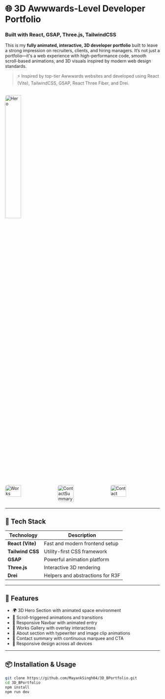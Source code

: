 # 🌐 3D Awwwards-Level Developer Portfolio

### Built with React, GSAP, Three.js, TailwindCSS

This is my **fully animated, interactive, 3D developer portfolio** built to leave a strong impression on recruiters, clients, and hiring managers. It’s not just a portfolio—it's a web experience with high-performance code, smooth scroll-based animations, and 3D visuals inspired by modern web design standards.

> ⚡ Inspired by top-tier Awwwards websites and developed using React (Vite), TailwindCSS, GSAP, React Three Fiber, and Drei.

<br/>

<div>
  <img src="./assets/heero.png" alt="Hero" style="width: 32%; border-radius: 8px;"/>
  <div style="display: flex; justify-content: space-between; margin: 20px 0;">
    <img src="https://github.com/user-attachments/assets/155bf742-b24f-4119-89f4-87e6d88c8f53" alt="Works" style="width: 32%; border-radius: 8px;"/>
    <img src="https://github.com/user-attachments/assets/f22b9749-85ed-434f-a5f6-df1f8e221103" alt="ContactSummary" style="width: 32%; border-radius: 8px;"/>
  <img src="./assets/contacts.png" alt="Contact" style="width: 32%; border-radius: 8px;"/>
  </div>
  </div>
</div>

---

## 🚀 Tech Stack

| Technology       | Description                             |
| ---------------- | --------------------------------------- |
| **React (Vite)** | Fast and modern frontend setup          |
| **Tailwind CSS** | Utility-first CSS framework             |
| **GSAP**         | Powerful animation platform             |
| **Three.js**     | Interactive 3D rendering                |
| **Drei**         | Helpers and abstractions for R3F        |

---

## 📁 Features

- 🌍 3D Hero Section with animated space environment
- 🎯 Scroll-triggered animations and transitions
- 📱 Responsive Navbar with animated entry
- 📸 Works Gallery with overlay interactions
- 🧠 About section with typewriter and image clip animations
- 💌 Contact summary with continuous marquee and CTA
- 🧩 Responsive design across all devices

---

## 📦 Installation & Usage

```bash
git clone https://github.com/MayankSingh04/3D_BPortfolio.git
cd 3D_BPortfolio
npm install
npm run dev
